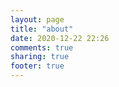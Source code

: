 ```yaml
---
layout: page
title: "about"
date: 2020-12-22 22:26
comments: true
sharing: true
footer: true
---
```

